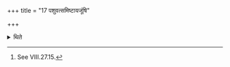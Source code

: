 +++
title = "17 पशुवत्समिष्टायजूंषि"

+++

<details><summary>थिते</summary>

17. The Samiṣṭayajus-libations should be as in the Animal sacrifice.[^1]  


[^1]: See VIII.27.15.
</details>
